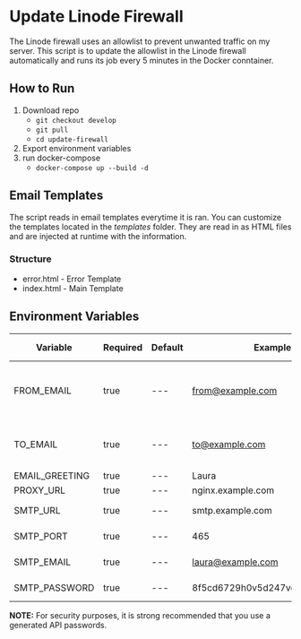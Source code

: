 # Update Linode Firewall

The Linode firewall uses an allowlist to prevent unwanted traffic on my server. This script is to update the allowlist in the Linode firewall automatically and runs its job every 5 minutes in the Docker conntainer.

## How to Run

1. Download repo
    - `git checkout develop`
    - `git pull`
    - `cd update-firewall`
2. Export environment variables
3. run docker-compose
    - `docker-compose up --build -d`

## Email Templates

The script reads in email templates everytime it is ran. You can customize the templates located in the _templates_ folder. They are read in as HTML files and are injected at runtime with the information.

### Structure

-   error.html - Error Template
-   index.html - Main Template

## Environment Variables

| Variable       | Required | Default | Example                        | Needed by                     |
| -------------- | -------- | ------- | ------------------------------ | ----------------------------- |
| FROM_EMAIL     | true     | ---     | from@example.com               | SMTP Server (send email from) |
| TO_EMAIL       | true     | ---     | to@example.com                 | SMTP Server (send email to)   |
| EMAIL_GREETING | true     | ---     | Laura                          | Template                      |
| PROXY_URL      | true     | ---     | nginx.example.com              | Template                      |
| SMTP_URL       | true     | ---     | smtp.example.com               | SMTP Server                   |
| SMTP_PORT      | true     | ---     | 465                            | SMTP Server                   |
| SMTP_EMAIL     | true     | ---     | laura@example.com              | SMTP Server                   |
| SMTP_PASSWORD  | true     | ---     | 8f5cd6729h0v5d247vc190ddcs4l2a | SMTP Server                   |

**NOTE:** For security purposes, it is strong recommended that you use a generated API passwords.
